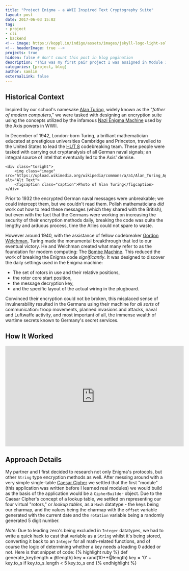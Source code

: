 ```yaml
---
title: "Project Enigma - a WWII Inspired Text Cryptography Suite"
layout: post
date: 2017-06-03 15:02
tag:
- project
- cli
- backend
<!-- image: https://koppl.in/indigo/assets/images/jekyll-logo-light-solid.png -->
<!-- headerImage: true -->
projects: true
hidden: false # don't count this post in blog pagination
description: "This was my first pair project I was assigned in Module 1 of Turing"
categories: [project, blog]
author: samlim
externalLink: false
---
```


## Historical Context

<div class="side-by-side">
    <div class="toleft">
        <p>Inspired by our school's namesake <a href="https://en.wikipedia.org/wiki/Alan_Turing">Alan Turing</a>, widely known as the "<em>father of modern computers</em>," we were tasked with designing an encryption suite using the concepts utilized by the infamous <a href="https://en.wikipedia.org/wiki/Enigma_machine">Nazi Enigma Machine</a> used by the Axis powers in WWII.</p>
        <p>In December of 1942, London-born Turing, a brilliant mathematician educated at prestigious universities Cambridge and Princeton, travelled to the United States to lead the <a href="https://en.wikipedia.org/wiki/Hut_8">HUT 8</a> codebreaking team. These people were tasked with carrying out cryptanalysis of all German naval signals; an integral source of intel that eventually led to the Axis' demise.</p>
    </div>

    <div class="toright">
        <img class="image" src="https://upload.wikimedia.org/wikipedia/commons/a/a1/Alan_Turing_Aged_16.jpg" alt="Alt Text">
        <figcaption class="caption">Photo of Alan Turing</figcaption>
    </div>
</div>

Prior to 1932 the encrypted German naval messages were unbreakable; we could intercept them, but we couldn't read them. Polish mathematicians _did_ work out how to read these messages (which they shared with the British), but even with the fact that the Germans were working on increasing the security of their encryption methods daily, breaking the code was quite the lengthy and arduous process, time the Allies could not spare to waste.

However around 1940, with the assistance of fellow codebreaker [Gordon Welchman](https://en.wikipedia.org/wiki/Gordon_Welchman), Turing made the monumental breakthrough that led to our eventual victory. He and Welchman created what many refer to as the foundation for modern computing: The [Bombe Machine](https://en.wikipedia.org/wiki/Bombe). This reduced the work of breaking the Enigma code _significantly_. It was designed to discover the daily settings used in the Enigma machine:

- The set of rotors in use and their relative positions,
- the rotor core start position,
- the message decryption key,
- and the specific layout of the actual wiring in the plugboard.

Convinced their encryption could not be broken, this misplaced sense of invulnerability resulted in the Germans using their machine for _all sorts_ of communication: troop movements, planned invasions and attacks, naval and Luftwaffe activity, and most important of all, the immense wealth of wartime secrets known to Germany's secret services.

## How It Worked

<iframe width="560" height="315" src="https://www.youtube.com/embed/ASfAPOiq_eQ" frameborder="0" allowfullscreen></iframe>

## Approach Details

My partner and I first decided to research not only Enigma's protocols, but other `String` type encryption methods as well. After messing around with a very simple single-table [Caesar Cipher](https://en.wikipedia.org/wiki/Caesar_cipher) we settled that the first "module" (this application was written before I learned real modules) we would build as the basis of the application would be a `CipherBuilder` object. Due to the Caesar Cipher's concept of a lookup table, we settled on representing our four virtual "rotors," or _lookup tables_, as a `Hash` datatype - the keys being our charmap, and the values being the charmap with the `offset` variable generated with the current date and the `rotation` variable being a randomly generated 5 digit number.

*Note:* Due to leading zero's being excluded in `Integer` datatypes, we had to write a quick hack to cast that variable as a `String` whilst it's being stored, converting it back to an `Integer` for all math-related functions, and of course the logic of determining whether a key needs a leading 0 added or not. Here is that snippet of code:
{% highlight ruby %}
def generate_key(length = @length)
  key = rand(10**@length)
  key = '0' + key.to_s if key.to_s.length < 5
  key.to_s
end
{% endhighlight %}
